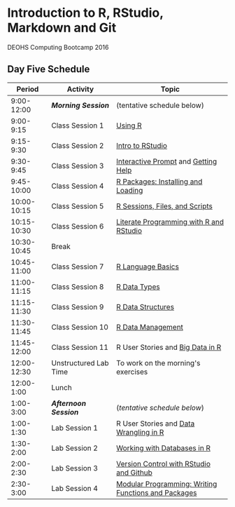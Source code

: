 # Introduction to R, RStudio, Markdown and Git
DEOHS Computing Bootcamp 2016  

## Day Five Schedule

Period     |Activity             |Topic
-----------|---------------------|---------------------------------------------
9:00-12:00 |**_Morning Session_**|(tentative schedule below)
9:00-9:15  |Class Session 1      |[Using R](https://github.com/brianhigh/computing_bootcamp/blob/master/R/using_r.md)
9:15-9:30  |Class Session 2      |[Intro to RStudio](https://github.com/brianhigh/computing_bootcamp/blob/master/R/intro_to_rstudio.md)
9:30-9:45  |Class Session 3      |[Interactive Prompt](https://github.com/brianhigh/computing_bootcamp/blob/master/R/r_interactive_prompt.md) and [Getting Help](https://github.com/brianhigh/computing_bootcamp/blob/master/R/getting_help.md)
9:45-10:00 |Class Session 4      |[R Packages: Installing and Loading](https://github.com/brianhigh/computing_bootcamp/blob/master/R/r_packages_installing_loading.md)
10:00-10:15|Class Session 5      |[R Sessions, Files, and Scripts](https://github.com/brianhigh/computing_bootcamp/blob/master/R/r_sessions_fles_and_scripts.md)
10:15-10:30|Class Session 6      |[Literate Programming with R and RStudio](https://github.com/brianhigh/computing_bootcamp/blob/master/R/literate_programming_with_r_and_rstudio.md)
10:30-10:45|Break                |
10:45-11:00|Class Session 7      |[R Language Basics](https://github.com/brianhigh/computing_bootcamp/blob/master/R/R_language_basics.md)
11:00-11:15|Class Session 8      |[R Data Types](https://github.com/brianhigh/computing_bootcamp/blob/master/R/R_data_types.md)
11:15-11:30|Class Session 9      |[R Data Structures](https://github.com/brianhigh/computing_bootcamp/blob/master/R/R_data_structures.md)
11:30-11:45|Class Session 10     |[R Data Management](https://github.com/brianhigh/computing_bootcamp/blob/master/R/data_management_in_r.md)
11:45-12:00|Class Session 11     |R User Stories and [Big Data in R](https://github.com/brianhigh/computing_bootcamp/blob/master/R/big_data_in_r.md)
12:00-12:30|Unstructured Lab Time|To work on the morning's exercises
12:00-1:00 |Lunch                |
1:00-3:00  |**_Afternoon Session_**|(*tentative schedule below*)
1:00-1:30  |Lab Session 1        |R User Stories and [Data Wrangling in R](https://github.com/brianhigh/computing_bootcamp/blob/master/R/data_wrangling_in_r.md)
1:30-2:00  |Lab Session 2        |[Working with Databases in R](https://github.com/brianhigh/computing_bootcamp/blob/master/R/databases.md)
2:00-2:30  |Lab Session 3        |[Version Control with RStudio and Github](https://github.com/brianhigh/computing_bootcamp/blob/master/R/version_control.md)
2:30-3:00  |Lab Session 4        |[Modular Programming: Writing Functions and Packages](https://github.com/brianhigh/computing_bootcamp/blob/master/R/modular_programming.md)
